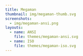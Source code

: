 ```yaml
---
title: Megaman
thumbnail: img/megaman-thumb.svg
screenshots:
  - img/megaman-ansi.png
layouts:
  - name: ANSI
    file: themes/megaman-ansi.svg
  - name: ISO
    file: themes/megaman-iso.svg
---
```

